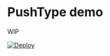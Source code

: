 # PushType demo

WIP

[![Deploy](https://www.herokucdn.com/deploy/button.svg)](https://heroku.com/deploy?template=https://github.com/pushtype/push_type_demo)